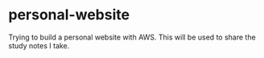 # personal-website
Trying to build a personal website with AWS. This will be used to share the study notes I take.
